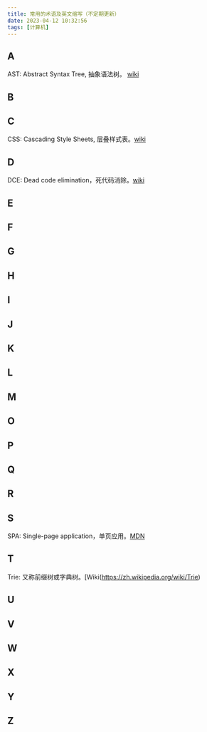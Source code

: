 ```yaml
---
title: 常用的术语及英文缩写（不定期更新）
date: 2023-04-12 10:32:56
tags: [计算机]
---
```


## A

AST: Abstract Syntax Tree, 抽象语法树。 [wiki](https://zh.wikipedia.org/wiki/%E6%8A%BD%E8%B1%A1%E8%AA%9E%E6%B3%95%E6%A8%B9)

## B

## C

CSS: Cascading Style Sheets, 层叠样式表。[wiki](https://zh.wikipedia.org/wiki/CSS)

## D

DCE: Dead code elimination，死代码消除。[wiki](https://zh.wikipedia.org/zh-hans/%E6%AD%BB%E7%A2%BC%E5%88%AA%E9%99%A4)

## E

## F

## G

## H

## I

## J

## K

## L

## M

## O

## P

## Q

## R

## S

SPA: Single-page application，单页应用。[MDN](https://developer.mozilla.org/zh-CN/docs/Glossary/SPA)

## T
Trie: 又称前缀树或字典树。[Wiki(https://zh.wikipedia.org/wiki/Trie)

## U

## V

## W

## X

## Y

## Z
